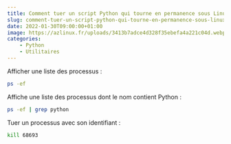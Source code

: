 ```yaml
---
title: Comment tuer un script Python qui tourne en permanence sous Linux ?
slug: comment-tuer-un-script-python-qui-tourne-en-permanence-sous-linux
date: 2022-01-30T09:00:00+01:00
image: https://azlinux.fr/uploads/3413b7adce4d328f35ebefa4a221c04d.webp
categories:
    - Python
    - Utilitaires
--- 
```


Afficher une liste des processus :

```bash
ps -ef
```

Affiche une liste des processus dont le nom contient Python :

```bash
ps -ef | grep python
```

Tuer un processus avec son identifiant :

```bash
kill 68693
```